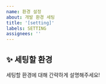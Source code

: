 ```yaml
---
name: 환경 설정
about: 개발 환경 세팅
title: '[setting]'
labels: SETTING
assignees: ''
---
```


## ✨ 세팅할 환경

세팅할 환경에 대해 간략하게 설명해주세요!


